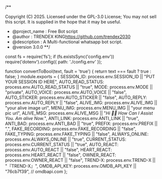 /**


 Copyright (C) 2025.
 Licensed under the  GPL-3.0 License;
 You may not sell this script.
 It is supplied in the hope that it may be useful.
 * @project_name : Free Bot script
 * @author : TRENDEX KING<https://github.com/trendex2030>
 * @description : A Multi-functional whatsapp bot script.
 * @version 3.0.0
 **/


const fs = require('fs');
if (fs.existsSync('config.env')) require('dotenv').config({ path: './config.env' });

function convertToBool(text, fault = 'true') {
    return text === fault ? true : false;
}
module.exports = {
SESSION_ID: process.env.SESSION_ID || "PUT YOUR SESSION ID HERE",
AUTO_READ_STATUS: process.env.AUTO_READ_STATUS || "true",
MODE: process.env.MODE || "private",
AUTO_VOICE: process.env.AUTO_VOICE || "false",
AUTO_STICKER: process.env.AUTO_STICKER || "false",
AUTO_REPLY: process.env.AUTO_REPLY || "false",
ALIVE_IMG: process.env.ALIVE_IMG || "your alive image url",
MENU_IMG: process.env.MENU_IMG || "your menu pic url",
ALIVE_MSG: process.env.ALIVE_MSG || "_Hi 💁🏽 How Can I Assist You. Am alive Now._",
ANTI_LINK: process.env.ANTI_LINK || "true",
ANTI_BAD: process.env.ANTI_BAD || "true",
PREFIX: process.env.PREFIX || ".",
FAKE_RECORDING: process.env.FAKE_RECORDING || "false",
FAKE_TYPING: process.env.FAKE_TYPING || "false",
ALWAYS_ONLINE: process.env.ALWAYS_ONLINE || "true",
CURRENT_STATUS: process.env.CURRENT_STATUS || "true",
AUTO_REACT: process.env.AUTO_REACT || "false",
HEART_REACT: process.env.HEART_REACT || "false",
OWNER_REACT: process.env.OWNER_REACT || "false",
TREND-X: process.env.TREND-X || "『TREND-X』",
OMDB_API_KEY: process.env.OMDB_API_KEY || "76cb7f39", // omdbapi.com
};
